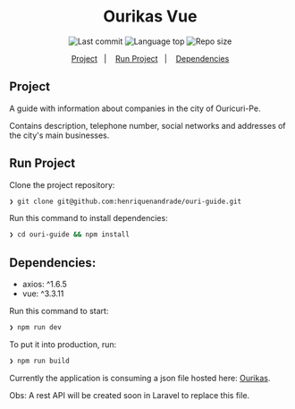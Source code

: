 <div align="center">
  <h1>Ourikas Vue</h1>
  <img alt="Last commit" src="https://img.shields.io/github/last-commit/henriquenandrade/ourikas-vue"/>
  <img alt="Language top" src="https://img.shields.io/github/languages/top/henriquenandrade/ourikas-vue"/>
  <img alt="Repo size" src="https://img.shields.io/github/repo-size/henriquenandrade/ourikas-vue"/>

<a href="#project">Project</a>&nbsp;&nbsp;&nbsp;|&nbsp;&nbsp;&nbsp;
<a href="#run-project">Run Project</a>&nbsp;&nbsp;&nbsp;|&nbsp;&nbsp;&nbsp;
<a href="#dependencies">Dependencies</a>

</div>

## Project

A guide with information about companies in the city of Ouricuri-Pe.

Contains description, telephone number, social networks and addresses of the city's main businesses.

## Run Project

Clone the project repository:
```sh
❯ git clone git@github.com:henriquenandrade/ouri-guide.git
```

Run this command to install dependencies:
```sh
❯ cd ouri-guide && npm install
```

## Dependencies:

 - axios: ^1.6.5
 - vue: ^3.3.11

Run this command to start:
```sh
❯ npm run dev
```

To put it into production, run:
```sh
❯ npm run build
```

Currently the application is consuming a json file hosted here: [Ourikas](https://ourikas.github.io/companies.json).

Obs: A rest API will be created soon in Laravel to replace this file.
